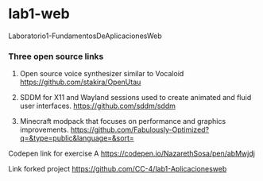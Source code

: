 # lab1-web
Laboratorio1-FundamentosDeAplicacionesWeb


### Three open source links

1. Open source voice synthesizer similar to Vocaloid
https://github.com/stakira/OpenUtau

2. SDDM for X11 and Wayland sessions used to create animated and fluid user interfaces.
https://github.com/sddm/sddm

3. Minecraft modpack that focuses on performance and graphics improvements.
https://github.com/Fabulously-Optimized?q=&type=public&language=&sort=


Codepen link for exercise A
https://codepen.io/NazarethSosa/pen/abMwjdj


Link forked project
https://github.com/CC-4/lab1-Aplicacionesweb